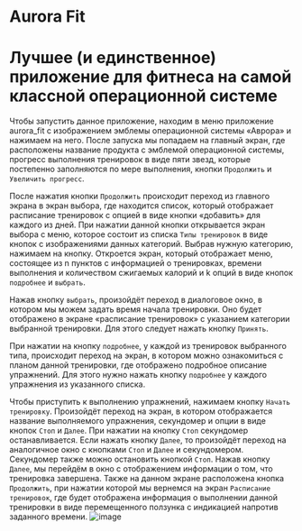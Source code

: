 # Aurora Fit


# Лучшее (и единственное) приложение для фитнеса  на самой классной операционной системе


  Чтобы запустить данное приложение, находим в меню приложение aurora_fit с изображением эмблемы операционной системы «Аврора» и нажимаем на него. После запуска мы попадаем на главный экран, где расположены название продукта с эмблемой операционной системы, прогресс выполнения тренировок в виде пяти звезд, которые постепенно заполняются по мере выполнения, кнопки `Продолжить` и `Увеличить прогресс`. 
  
  После нажатия кнопки `Продолжить` происходит переход из главного экрана в экран выбора, где находится список, который отображает расписание тренировок с опцией в виде кнопки «добавить» для каждого из дней. При нажатии данной кнопки открывается экран выбора с меню, которое состоит из списка `Типы тренировок` в виде кнопок с изображениями данных категорий. Выбрав нужную категорию, нажимаем на кнопку. Откроется экран, который отображает меню, состоящее из n пунктов с информацией о тренировках, времени выполнения и количеством сжигаемых калорий и k опций в виде кнопок `подробнее` и `выбрать`. 
  
  Нажав кнопку `выбрать`, произойдёт переход в диалоговое окно, в котором мы можем задать время начала тренировки. Оно будет отображено в экране «расписание тренировок» с указанием категории выбранной тренировки. Для этого следует нажать кнопку `Принять`.  
  
  При нажатии на кнопку `подробнее`, у каждой из тренировок выбранного типа, происходит переход на экран, в котором можно ознакомиться с планом данной тренировки, где отображено подробное описание упражнений. Для этого нужно нажать кнопку `подробнее` у каждого упражнения из указанного списка. 
  
  Чтобы приступить к выполнению упражнений, нажимаем кнопку `Начать тренировку`. Произойдёт переход на экран, в котором отображается название выполняемого упражнения, секундомер и опции в виде кнопок `Стоп` и `Далее`. При нажатии на кнопку `Стоп` секундомер останавливается. Если нажать кнопку `Далее`, то произойдёт переход на аналогичное окно с кнопками `Стоп` и `Далее` и секундомером. Секундомер также можно остановить кнопкой `Стоп`. Нажав кнопку `Далее`, мы перейдём в окно с отображением информации о том, что тренировка завершена. Также на данном экране расположена кнопка `Продолжить`, при нажатии которой мы вернемся на экран `Расписание тренировок`, где будет отображена информация о выполнении данной тренировки в виде перемещенного ползунка с индикацией напротив заданного времени.
![image](https://github.com/user-attachments/assets/6cbce946-1f37-432e-9de0-144aeba3e7c3)
